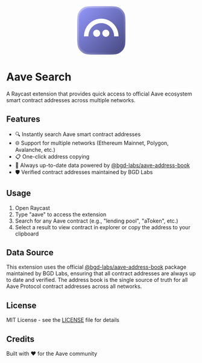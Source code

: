 <div align="center">
  <img src="assets/icon.png" width="128" height="128" />
</div>

# Aave Search

A Raycast extension that provides quick access to official Aave ecosystem smart contract addresses across multiple networks.

## Features

- 🔍 Instantly search Aave smart contract addresses
- 🌐 Support for multiple networks (Ethereum Mainnet, Polygon, Avalanche, etc.)
- 📋 One-click address copying
- 🔄 Always up-to-date data powered by [@bgd-labs/aave-address-book](https://github.com/bgd-labs/aave-address-book)
- 🛡️ Verified contract addresses maintained by BGD Labs

## Usage

1. Open Raycast
2. Type "aave" to access the extension
3. Search for any Aave contract (e.g., "lending pool", "aToken", etc.)
4. Select a result to view contract in explorer or copy the address to your clipboard

## Data Source

This extension uses the official [@bgd-labs/aave-address-book](https://github.com/bgd-labs/aave-address-book) package maintained by BGD Labs, ensuring that all contract addresses are always up to date and verified. The address book is the single source of truth for all Aave Protocol contract addresses across all networks.

## License

MIT License - see the [LICENSE](LICENSE) file for details

## Credits

Built with ❤️ for the Aave community
